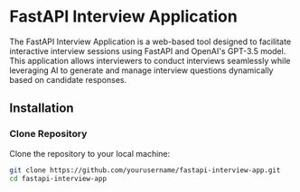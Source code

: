 # FastAPI Interview Application

The FastAPI Interview Application is a web-based tool designed to facilitate interactive interview sessions using FastAPI and OpenAI's GPT-3.5 model. This application allows interviewers to conduct interviews seamlessly while leveraging AI to generate and manage interview questions dynamically based on candidate responses.

## Installation

### Clone Repository

Clone the repository to your local machine:

```bash
git clone https://github.com/yourusername/fastapi-interview-app.git
cd fastapi-interview-app
